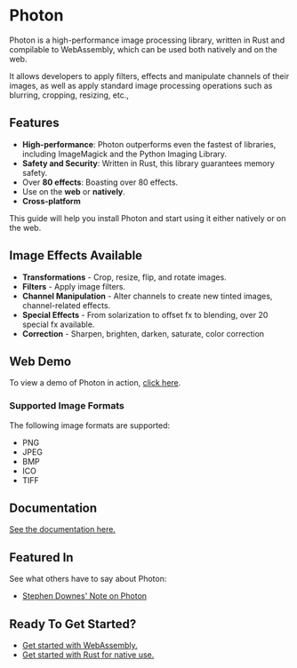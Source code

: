 # Photon 

Photon is a high-performance image processing library, written in Rust and compilable to WebAssembly, which can be used both natively and on the web.

It allows developers to apply filters, effects and manipulate channels of their images, as well as apply standard image processing operations such as blurring, cropping, resizing, etc.,

## Features <small></small>
- **High-performance**: Photon outperforms even the fastest of libraries, including ImageMagick and the Python Imaging Library.
- **Safety and Security**: Written in Rust, this library guarantees memory safety. 
- Over **80 effects**: Boasting over 80 effects.
- Use on the **web** or **natively**.
- **Cross-platform**

This guide will help you install Photon and start using it either natively or on the web.

## Image Effects Available 
- **Transformations** - Crop, resize, flip, and rotate images. 
- **Filters** - Apply image filters. 
- **Channel Manipulation** - Alter channels to create new tinted images, channel-related effects.
- **Special Effects** - From solarization to offset fx to blending, over 20 special fx available. 
- **Correction** - Sharpen, brighten, darken, saturate, color correction

## Web Demo
To view a demo of Photon in action, [click here](https://silvia-odwyer.github.io/photon/demo.html).

### Supported Image Formats
The following image formats are supported:

- PNG
- JPEG
- BMP
- ICO 
- TIFF

## Documentation
[See the documentation here.](https://docs.rs/photon-rs/0.1.0/)

<!-- ## Tutorials
To create your own applications using Photon, check out our two tutorials, one which is for the web, 
and the other which runs Rust natively. -->

<!-- 
## Browse Effects
| Original             |  Retro | Twenties | Sharpen | Hi|
:-------------------------:|:-------------------------:|:-------------------------:|:-------------------------:|:-------------------------:
![](https://i.imgur.com/7J5fkBq.png)  |  ![](https://i.imgur.com/7J5fkBq.png) Saturate HSL| ![](https://i.imgur.com/qdQRHla.png) Box Blur| ![](https://i.imgur.com/orhUDz0.png) Swap GB channels | ![](https://i.imgur.com/YU8rruS.png) Sharpen | ![](https://i.imgur.com/c3MsXWI.png) Saturate LCh | ![](https://i.imgur.com/Uw3DcVe.png) Saturate HSL| ![]()
![Imgur](https://i.imgur.com/g3Vfs0f.jpg) | ![](https://i.imgur.com/VBdyTmE.png) Saturate HSV |  ![](https://i.imgur.com/ZeJfSV8.png) Sharpen | ![](https://i.imgur.com/Uw3DcVe.png) Saturate HSL
![Original](https://i.imgur.com/9JLtvUC.jpg) | ![](https://i.imgur.com/ZLOyQ0y.png) Perfume |  ![](https://i.imgur.com/Zc0Vgr3.png) Serenity | ![](https://i.imgur.com/Z3eVyP6.png) Gradient Overlay

## Photon vs Other Libraries

These benchmarks were carried out on an 8GB RAM w/ i5 Processor laptop.

| Operation | Photon | Python Imaging Library | ImageMagick    | arcu | sed |
| ------------------------ | ----------- | ---------- | ------- | ---- | --- |
| Flip horizontally      | 0.2s         | 34.4s        | 2.8s     | yes  | yes |
| Ornare viverra ex        | yes         | yes        | yes     | yes  | yes |
| Mauris a ullamcorper     | yes         | yes        | partial | yes  | yes |
| Nullam urna elit         | yes         | yes        | yes     | yes  | yes |
| Malesuada eget finibus   | yes         | yes        | yes     | yes  | yes |
| Ullamcorper              | yes         | yes        | yes     | yes  | yes |
| Vestibulum sodales       | yes         | -          | yes     | -    | yes |
| Pulvinar nisl            | yes         | yes        | yes     | -    | -   |
| Pharetra aliquet est     | yes         | yes        | yes     | yes  | yes |
| Sed suscipit             | yes         | yes        | yes     | yes  | yes |
| Orci non pretium         | yes         | partial    | -       | -    | -   |

##### Apply Effect, then Save as PNG

| Operation | Photon | Python Imaging Library | ImageMagick    | arcu | sed |
| ------------------------ | ----------- | ---------- | ------- | ---- | --- |
| Flip horizontally      | 1.2s         | 34.4s        | 42.8s     | yes  | yes |
| Ornare viverra ex        | yes         | yes        | yes     | yes  | yes |
| Mauris a ullamcorper     | yes         | yes        | partial | yes  | yes |
| Nullam urna elit         | yes         | yes        | yes     | yes  | yes |
| Malesuada eget finibus   | yes         | yes        | yes     | yes  | yes |
| Ullamcorper              | yes         | yes        | yes     | yes  | yes |
| Vestibulum sodales       | yes         | -          | yes     | -    | yes |
| Pulvinar nisl            | yes         | yes        | yes     | -    | -   |
| Pharetra aliquet est     | yes         | yes        | yes     | yes  | yes |
| Sed suscipit             | yes         | yes        | yes     | yes  | yes |
| Orci non pretium         | yes         | partial    | -       | -    | -   | -->


## Featured In 
See what others have to say about Photon:

- [Stephen Downes' Note on Photon](https://www.downes.ca/cgi-bin/page.cgi?post=70217)

## Ready To Get Started?

- [Get started with WebAssembly.](https://silvia-odwyer.github.io/photon/guide/using-photon-web/)
- [Get started with Rust for native use.](https://silvia-odwyer.github.io/photon/guide/using-photon-natively/)